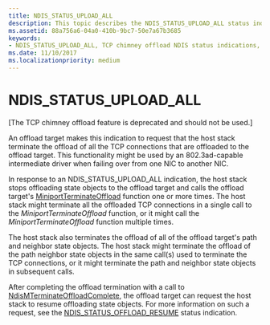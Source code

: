 ```yaml
---
title: NDIS_STATUS_UPLOAD_ALL
description: This topic describes the NDIS_STATUS_UPLOAD_ALL status indication.
ms.assetid: 88a756a6-04a0-410b-9bc7-50e7a67b3685
keywords:
- NDIS_STATUS_UPLOAD_ALL, TCP chimney offload NDIS status indications, NDIS_STATUS_UPLOAD_ALL WDK, NDIS_STATUS_UPLOAD_ALL networking
ms.date: 11/10/2017
ms.localizationpriority: medium
---
```


# NDIS_STATUS_UPLOAD_ALL

\[The TCP chimney offload feature is deprecated and should not be used.\]

An offload target makes this indication to request that the host stack terminate the offload of all the TCP connections that are offloaded to the offload target. This functionality might be used by an 802.3ad-capable intermediate driver when failing over from one NIC to another NIC.

In response to an NDIS_STATUS_UPLOAD_ALL indication, the host stack stops offloading state objects to the offload target and calls the offload target's [MiniportTerminateOffload](https://msdn.microsoft.com/library/windows/hardware/ff559468) function one or more times. The host stack might terminate all the offloaded TCP connections in a single call to the *MiniportTerminateOffload* function, or it might call the *MiniportTerminateOffload* function multiple times.

The host stack also terminates the offload of all of the offload target's path and neighbor state objects. The host stack might terminate the offload of the path neighbor state objects in the same call(s) used to terminate the TCP connections, or it might terminate the path and neighbor state objects in subsequent calls.

After completing the offload termination with a call to [NdisMTerminateOffloadComplete](https://msdn.microsoft.com/library/windows/hardware/ff563685), the offload target can request the host stack to resume offloading state objects. For more information on such a request, see the [NDIS_STATUS_OFFLOAD_RESUME](ndis-status-offload-resume.md) status indication.

